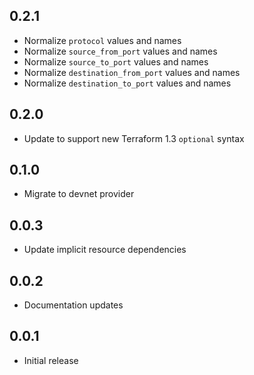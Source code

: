 ## 0.2.1

- Normalize `protocol` values and names
- Normalize `source_from_port` values and names
- Normalize `source_to_port` values and names
- Normalize `destination_from_port` values and names
- Normalize `destination_to_port` values and names

## 0.2.0

- Update to support new Terraform 1.3 `optional` syntax

## 0.1.0

- Migrate to devnet provider

## 0.0.3

- Update implicit resource dependencies

## 0.0.2

- Documentation updates

## 0.0.1

- Initial release
